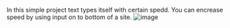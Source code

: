 In this simple project text types itself with certain spedd. You can encrease speed by using input on to bottom of a site.
![image](https://user-images.githubusercontent.com/113437980/197724829-6bf3afdf-7c66-428c-a6c5-7be2dc82ae8f.png)
